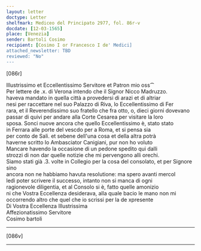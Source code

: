 ```yaml
---
layout: letter
doctype: Letter
shelfmark: Mediceo del Principato 2977, fol. 86r-v
docdate: [12-03-1565]
place: [Venezia]
sender: Bartoli Cosimo
recipient: [Cosimo I or Francesco I de' Medici]
attached_newsletter: TBD
reviewed: "No"
---
```


[086r]  
  
  
Illustrissimo et Eccellentissimo Servitore et Patron mio oss⁀  
Per lettere de .x. di Verona intendo che il Signor Nicco Madruzzo.  
haveva mandato in quella città a provedersi di arazi et di altriar  
nesi per raccettare nel suo Palazzo di Riva, lo Eccellentissimo di Fer  
rara, et il Reverendissimo suo fratello che fra otto, o, dieci giorni dovevano  
passar di quivi per andare alla Corte Cesarea per visitare la loro  
sposa. Sonci nuove ancora che quello Eccellentissimo è, stato stato  
in Ferrara alle porte del vescdo per a Roma, et si pensa sia  
per conto de Sali. et sebene dell'una cosa et della altra potrà  
haverne scritto lo Ambasciator Canigiani, pur non ho voluto  
Mancare havendo la occasione di un pedone spedito qui dalli  
strozzi di non dar quelle notizie che mi pervengono alli orechi.  
Siamo stati già .3. volte in Collegio per la cosa del consolato, et per Signore sino  
ancora non ne habbiamo havuta resolutione: ma spero avanti mercol  
ledì poter scrivere il successo, intanto non si manca di ogni  
ragionevole diligentia, et al Consolo si è, fatto quelle amonizio  
ni che Vostra Eccellenza desiderava, alla quale bacio le mano non mi  
occorrendo altro che quel che io scrissi per la de xpresente  
Di Vostra Eccellenza Illustrissima  
Affezionatissimo Servitore  
Cosimo bartoli  
  
---  

[086v]  
  
  
  
---  

